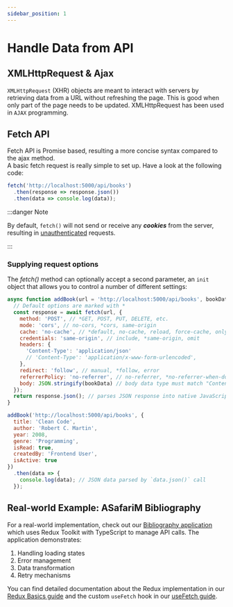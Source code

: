 ```yaml
---
sidebar_position: 1 
---
```


# Handle Data from API

## XMLHttpRequest &amp; Ajax
`XMLHttpRequest` (XHR) objects are meant to interact with servers by retrieving data from a URL without refreshing the page. This is good when only part of the page needs to be updated. XMLHttpRequest has been used in `AJAX` programming.


## Fetch API
Fetch API is Promise based, resulting a more concise syntax compared to the ajax method.  
A basic fetch request is really simple to set up. Have a look at the following code:
```javascript title="Fetch basic request"
fetch('http://localhost:5000/api/books')
  .then(response => response.json())
  .then(data => console.log(data));

```

:::danger Note

By default, `fetch()` will not send or receive any ***cookies*** from the server, resulting in <u>unauthenticated</u> requests.

:::

### Supplying request options
The *fetch()* method can optionally accept a second parameter, an `init` object that allows you to control a number of different settings:

``` javascript title="An example of POST method implementation for adding a book"
async function addBook(url = 'http://localhost:5000/api/books', bookData = {}) {
  // Default options are marked with *
  const response = await fetch(url, {
    method: 'POST', // *GET, POST, PUT, DELETE, etc.
    mode: 'cors', // no-cors, *cors, same-origin
    cache: 'no-cache', // *default, no-cache, reload, force-cache, only-if-cached
    credentials: 'same-origin', // include, *same-origin, omit
    headers: {
      'Content-Type': 'application/json'
      // 'Content-Type': 'application/x-www-form-urlencoded',
    },
    redirect: 'follow', // manual, *follow, error
    referrerPolicy: 'no-referrer', // no-referrer, *no-referrer-when-downgrade, origin, origin-when-cross-origin, same-origin, strict-origin, strict-origin-when-cross-origin, unsafe-url
    body: JSON.stringify(bookData) // body data type must match "Content-Type" header
  });
  return response.json(); // parses JSON response into native JavaScript objects
}

addBook('http://localhost:5000/api/books', { 
  title: 'Clean Code',
  author: 'Robert C. Martin',
  year: 2008,
  genre: 'Programming',
  isRead: true,
  createdBy: 'Frontend User',
  isActive: true
})
  .then(data => {
    console.log(data); // JSON data parsed by `data.json()` call
  });

```

## Real-world Example: ASafariM Bibliography

For a real-world implementation, check out our [Bibliography application](https://bibliography.asafarim.com) which uses Redux Toolkit with TypeScript to manage API calls. The application demonstrates:

1. Handling loading states
2. Error management
3. Data transformation
4. Retry mechanisms

You can find detailed documentation about the Redux implementation in our [Redux Basics guide](/asafarim-blog/docs/React/Redux/Redux-Basic-Example) and the custom `useFetch` hook in our [useFetch guide](/asafarim-blog/docs/React/Hooks/useFetch).